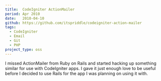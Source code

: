 ```yaml
---
title:  CodeIgniter ActionMailer
period: Apr 2010
date:   2010-04-10
github: https://github.com/itspriddle/codeigniter-action-mailer
tags:
  - CodeIgniter
  - Email
  - Git
  - PHP
project_type: oss
---
```


I missed ActionMailer from Ruby on Rails and started hacking up something
similar for use with CodeIgniter apps. I gave it just enough love to be useful
before I decided to use Rails for the app I was planning on using it with.

